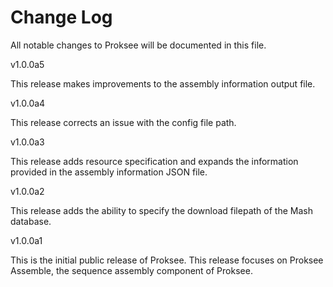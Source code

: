 # Change Log

All notable changes to Proksee will be documented in this file. 

v1.0.0a5

This release makes improvements to the assembly information output file.

v1.0.0a4

This release corrects an issue with the config file path.

v1.0.0a3

This release adds resource specification and expands the information provided in the assembly information JSON file.

v1.0.0a2

This release adds the ability to specify the download filepath of the Mash database.

v1.0.0a1

This is the initial public release of Proksee. This release focuses on Proksee Assemble, the sequence assembly component of Proksee.
